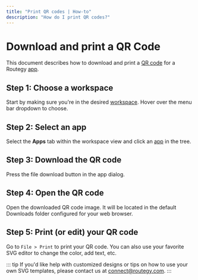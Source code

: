 ```yaml
---
title: "Print QR codes | How-to"
description: "How do I print QR codes?"
---
```


# Download and print a QR Code

This document describes how to download and print a [QR code](https://en.wikipedia.org/wiki/QR_code) for a Routegy [app](/topic/apps/).

## Step 1: Choose a workspace

Start by making sure you're in the desired [workspace](/reference/workspaces/). Hover over the menu bar dropdown to choose.

<CaptionedImage
  src="/images/navigation/choose-workspace-dropdown.png"
  alt="Image of an expanded dropdown containing a list of available workspaces in the Routegy admin app"
  width="90%"
/>

## Step 2: Select an app

Select the **Apps** tab within the workspace view and click an [app](/reference/apps/) in the tree.

<CaptionedImage
  src="/images/how-tos/select-app.png"
  alt="Image highlighting the app tab and selection of an app in the Routegy admin app"
  width="90%"
/>

## Step 3: Download the QR code

 Press the file download button in the app dialog.

<CaptionedImage
  src="/images/modals/personal-office-coffee-machine-download-app.png"
  alt="Image of the app dialog and highlighting the download button in the Routegy admin app"
  width="90%"
/>

## Step 4: Open the QR code

Open the downloaded QR code image. It will be located in the default Downloads folder configured for your web browser.

<CaptionedImage
  src="/images/navigation/personal-office-coffee-machine-open-app-svg.png"
  alt="Image of a web browser file download of a coffee machine app QR code SVG"
  width="100%"
/>

## Step 5: Print (or edit) your QR code

Go to `File > Print` to print your QR code. You can also use your favorite SVG editor to change the color, add text, etc.

::: tip
If you'd like help with customized designs or tips on how to use your own SVG templates, please contact us at <connect@routegy.com>.
:::
